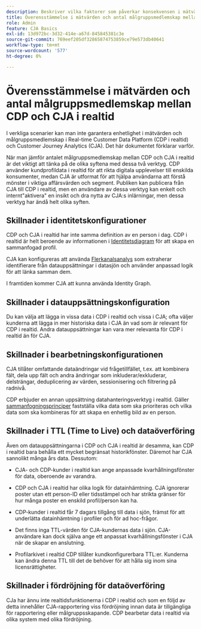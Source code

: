 ```yaml
---
description: Beskriver vilka faktorer som påverkar konsekvensen i mätvärden och antalet målgruppsmedlemskap mellan Real-time Customer Data Platform (CDP i realtid) och CJA.
title: Överensstämmelse i mätvärden och antal målgruppsmedlemskap mellan CDP och CJA i realtid
role: Admin
feature: CJA Basics
exl-id: 13d972bc-3d32-414e-a67d-845845381c3e
source-git-commit: 769eef205df32865874753859ce79e573db40641
workflow-type: tm+mt
source-wordcount: '577'
ht-degree: 0%

---
```



# Överensstämmelse i mätvärden och antal målgruppsmedlemskap mellan CDP och CJA i realtid

I verkliga scenarier kan man inte garantera enhetlighet i mätvärden och målgruppsmedlemskap i Real-time Customer Data Platform (CDP i realtid) och Customer Journey Analytics (CJA). Det här dokumentet förklarar varför.

När man jämför antalet målgruppsmedlemskap mellan CDP och CJA i realtid är det viktigt att tänka på de olika syftena med dessa två verktyg. CDP använder kundprofildata i realtid för att rikta digitala upplevelser till enskilda konsumenter, medan CJA är utformat för att hjälpa användarna att förstå mönster i viktiga affärsvärden och segment. Publiken kan publicera från CJA till CDP i realtid, men en användare av dessa verktyg kan enkelt och internt&quot;aktivera&quot; en insikt och dra nytta av CJA:s inlärningar, men dessa verktyg har ändå helt olika syften.

## Skillnader i identitetskonfigurationer

CDP och CJA i realtid har inte samma definition av en person i dag. CDP i realtid är helt beroende av informationen i [Identitetsdiagram](https://experienceleague.adobe.com/docs/platform-learn/tutorials/identities/understanding-identity-and-identity-graphs.html?lang=en) för att skapa en sammanfogad profil.

CJA kan konfigureras att använda [Flerkanalsanalys](/help/connections/cca/overview.md) som extraherar identifierare från datauppsättningar i datasjön och använder anpassad logik för att länka samman dem.

I framtiden kommer CJA att kunna använda Identity Graph.

## Skillnader i datauppsättningskonfiguration

Du kan välja att lägga in vissa data i CDP i realtid och vissa i CJA; ofta väljer kunderna att lägga in mer historiska data i CJA än vad som är relevant för CDP i realtid. Andra datauppsättningar kan vara mer relevanta för CDP i realtid än för CJA.

## Skillnader i bearbetningskonfigurationen

CJA tillåter omfattande dataändringar vid frågetillfället, t.ex. att kombinera fält, dela upp fält och andra ändringar som inkluderar/exkluderar, delsträngar, deduplicering av värden, sessionisering och filtrering på radnivå.

CDP erbjuder en annan uppsättning datahanteringsverktyg i realtid. Gäller [sammanfogningsprinciper](https://experienceleague.adobe.com/docs/experience-platform/profile/merge-policies/overview.html?lang=en) fastställa vilka data som ska prioriteras och vilka data som ska kombineras för att skapa en enhetlig bild av en person.

## Skillnader i TTL (Time to Live) och dataöverföring

Även om datauppsättningarna i CDP och CJA i realtid är desamma, kan CDP i realtid bara behålla ett mycket begränsat historikfönster. Däremot har CJA sannolikt många års data. Dessutom:

* CJA- och CDP-kunder i realtid kan ange anpassade kvarhållningsfönster för data, oberoende av varandra.

* CDP och CJA i realtid har olika logik för datainhämtning. CJA ignorerar poster utan ett person-ID eller tidsstämpel och har strikta gränser för hur många poster en enskild profil/person kan ha.

* CDP-kunder i realtid får 7 dagars tillgång till data i sjön, främst för att underlätta datainhämtning i profiler och för ad hoc-frågor.

* Det finns inga TTL-värden för CJA-kundernas data i sjön. CJA-användare kan dock själva ange ett anpassat kvarhållningsfönster i CJA när de skapar en anslutning.

* Profilarkivet i realtid CDP tillåter kundkonfigurerbara TTL:er. Kunderna kan ändra denna TTL till det de behöver för att hålla sig inom sina licensrättigheter.

## Skillnader i fördröjning för dataöverföring

CJa har ännu inte realtidsfunktionerna i CDP i realtid och som en följd av detta innehåller CJA-rapportering viss fördröjning innan data är tillgängliga för rapportering eller målgruppsskapande. CDP bearbetar data i realtid via olika system med olika fördröjning.
